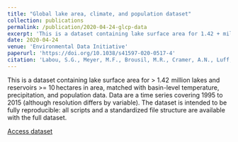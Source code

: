 ```yaml
---
title: "Global lake area, climate, and population dataset"
collection: publications
permalink: /publication/2020-04-24-glcp-data
excerpt: 'This is a dataset containing lake surface area for 1.42 + million lakes and reservoirs from 1995 to 2015 with basin-level temperature, precipitation, and population data.'
date: 2020-04-24
venue: 'Environmental Data Initiative'
paperurl: 'https://doi.org/10.1038/s41597-020-0517-4'
citation: 'Labou, S.G., Meyer, M.F., Brousil, M.R., Cramer, A.N., Luff, B.T. 2020. Global lake area, climate, and population dataset ver 4. Environmental Data Initiative. https://doi.org/10.6073/pasta/834e2d4e8ee7eb2fa9a5a5b32d759683'
---
```

This is a dataset containing lake surface area for > 1.42  million lakes and reservoirs >= 10 hectares in area, matched with basin-level temperature, precipitation, and population data. Data are a time series covering 1995 to 2015 (although resolution differs by variable). The dataset is intended to be fully reproducible: all scripts and a standardized file structure are available with the full dataset.

[Access dataset](https://doi.org/10.6073/pasta/834e2d4e8ee7eb2fa9a5a5b32d759683)
